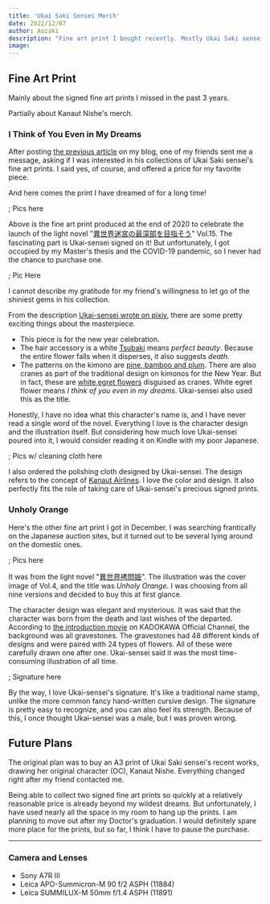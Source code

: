 ```yaml
---
title: 'Ukai Saki Sensei Merch'
date: 2022/12/07
author: Aozaki
description: "Fine art print I bought recently. Mostly Ukai Saki sensei's signed versions."
image:
---
```


## Fine Art Print

Mainly about the signed fine art prints I missed in the past 3 years.

Partially about Kanaut Nishe's merch.

### I Think of You Even in My Dreams

After posting [the previous article](/posts/kanaut-nishe-goods-1) on my blog, one of my friends sent me a message, asking if I was interested in his collections of Ukai Saki sensei's fine art prints. I said yes, of course, and offered a price for my favorite piece.

And here comes the print I have dreamed of for a long time!

; Pics here

Above is the fine art print produced at the end of 2020 to celebrate the launch of the light novel "[異世界迷宮の最深部を目指そう](https://www.amazon.co.jp/dp/4865548254)" Vol.15. The fascinating part is Ukai-sensei signed on it! But unfortunately, I got occupied by my Master's thesis and the COVID-19 pandemic, so I never had the chance to purchase one.

; Pic Here

I cannot describe my gratitude for my friend's willingness to let go of the shiniest gems in his collection.

From the description [Ukai-sensei wrote on pixiv](https://www.pixiv.net/artworks/86713438), there are some pretty exciting things about the masterpiece.

- This piece is for the new year celebration.
- The hair accessory is a white [Tsubaki](https://en.wikipedia.org/wiki/Toona_sinensis) means _perfect beauty_. Because the entire flower falls when it disperses, it also suggests _death_.
- The patterns on the kimono are [pine, bamboo and plum](https://en.wikipedia.org/wiki/Three_Friends_of_Winter). There are also cranes as part of the traditional design on kimonos for the New Year. But in fact, these are [white egret flowers](https://en.wikipedia.org/wiki/Pecteilis_radiata) disguised as cranes. White egret flower means _I think of you even in my dreams_. Ukai-sensei also used this as the title.

Honestly, I have no idea what this character's name is, and I have never read a single word of the novel. Everything I love is the character design and the illustration itself. But considering how much love Ukai-sensei poured into it, I would consider reading it on Kindle with my poor Japanese.

; Pics w/ cleaning cloth here

I also ordered the polishing cloth designed by Ukai-sensei. The design refers to the concept of [Kanaut Airlines](https://twitter.com/ukaisaki/status/1541606179650301953). I love the color and design. It also perfectly fits the role of taking care of Ukai-sensei's precious signed prints.

### Unholy Orange

Here's the other fine art print I got in December. I was searching frantically on the Japanese auction sites, but it turned out to be several lying around on the domestic ones.

; Pics here

It was from the light novel "[異世界拷問姫](https://mfbunkoj.jp/product/goumonhime/321703000340.html)". The illustration was the cover image of Vol.4, and the title was _Unholy Orange_. I was choosing from all nine versions and decided to buy this at first glance.

The character design was elegant and mysterious. It was said that the character was born from the death and last wishes of the departed. According to [the introduction movie](https://www.youtube.com/watch?v=yfZ-kKjtKbU) on KADOKAWA Official Channel, the background was all gravestones. The gravestones had 48 different kinds of designs and were paired with 24 types of flowers. All of these were carefully drawn one after one. Ukai-sensei said it was the most time-consuming illustration of all time.

; Signature here

By the way, I love Ukai-sensei's signature. It's like a traditional name stamp, unlike the more common fancy hand-written cursive design. The signature is pretty easy to recognize, and you can also feel its strength. Because of this, I once thought Ukai-sensei was a male, but I was proven wrong.

## Future Plans

The original plan was to buy an A3 print of Ukai Saki sensei's recent works, drawing her original character (OC), Kanaut Nishe. Everything changed right after my friend contacted me.

Being able to collect two signed fine art prints so quickly at a relatively reasonable price is already beyond my wildest dreams. But unfortunately, I have used nearly all the space in my room to hang up the prints. I am planning to move out after my Doctor's graduation. I would definitely spare more place for the prints, but so far, I think I have to pause the purchase.

---

<h3>Camera and Lenses</h3>

- Sony A7R III
- Leica APO-Summicron-M 90 f/2 ASPH (11884)
- Leica SUMMILUX-M 50mm f/1.4 ASPH (11891)
